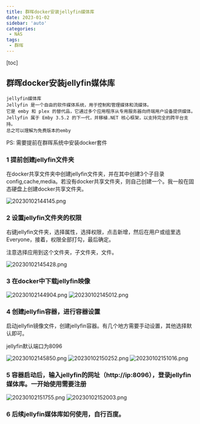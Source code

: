```yaml
---
title: 群晖docker安装jellyfin媒体库
date: 2023-01-02
sidebar: 'auto'
categories: 
 - NAS
tags:
 - 群晖
---
```


[toc]

## 群晖docker安装jellyfin媒体库

```
jellyfin媒体库
Jellyfin 是一个自由的软件媒体系统，用于控制和管理媒体和流媒体。
它是 emby 和 plex 的替代品，它通过多个应用程序从专用服务器向终端用户设备提供媒体。
Jellyfin 属于 Emby 3.5.2 的下一代，并移植.NET 核心框架，以支持完全的跨平台支持。
总之可以理解为免费版本的emby
```

PS: 需要提前在群晖系统中安装docker套件

### 1 提前创建jellyfin文件夹

在docker共享文件夹中创建jellyfin文件夹，并在其中创建3个子目录config,cache,media。若没有docker共享文件夹，则自己创建一个。我一般在固态硬盘上创建docker共享文件夹。

![20230102144145.png](../blog_img/20230102144145.png)

### 2 设置jellyfin文件夹的权限

右键jellyfin文件夹，选择属性，选择权限，点击新增，然后在用户或组里选Everyone，接着，权限全部打勾，最后确定。

注意选择应用到这个文件夹，子文件夹，文件。

![20230102145428.png](../blog_img/20230102145428.png)

### 3 在docker中下载jellyfin映像

![20230102144904.png](../blog_img/20230102144904.png)
![20230102145012.png](../blog_img/20230102145012.png)

### 4 创建jellyfin容器，进行容器设置

启动jellyfin镜像文件，创建jellyfin容器。有几个地方需要手动设置，其他选择默认即可。

jellyfin默认端口为8096

![20230102145850.png](../blog_img/20230102145850.png)
![20230102150252.png](../blog_img/20230102150252.png)
![20230102151016.png](../blog_img/20230102151016.png)

### 5 容器启动后，输入jellyfin的网址（http://ip:8096），登录jellyfin媒体库。一开始使用需要注册

![20230102151755.png](../blog_img/20230102151755.png)
![20230102152003.png](../blog_img/20230102152003.png)

### 6 后续jellyfin媒体库如何使用，自行百度。